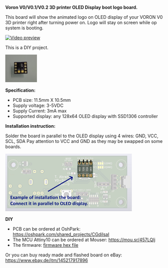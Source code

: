 **Voron V0/V0.1/V0.2 3D printer OLED Display boot logo board.**

This board will show the animated logo on OLED display of your VORON V0 3D printer right after turning power on. Logo will stay on screen while op system is booting.

[![Video preview](https://img.youtube.com/vi/ZLXW_uBfcKs/0.jpg)](https://youtu.be/ZLXW_uBfcKs)

This is a DIY project.

<img src="./images/OLEDBootLogoBoard.jpg" width="100"/>

**Specification:**

- PCB size: 11.5mm X 10.5mm
- Supply voltage: 3-5VDC
- Supply Current: 3mA max
- Supported display: any 128x64 OLED display with SSD1306 controller

**Installation instruction:**

Solder the board in parallel to the OLED display using 4 wires: GND, VCC, SCL, SDA
Pay attention to VCC and GND as they may be swapped on some boards.

<img src="./images/VoronV0DisplayPCB_Install.jpg" width="400"/>

**DIY**

- PCB can be ordered at OshPark: https://oshpark.com/shared_projects/CGdilsaI
- The MCU Attiny10 can be ordered at Mouser: https://mou.sr/457LQlj
- The firmware: [firmware hex file](firmware/firmware.hex)

Or you can buy ready made and flashed board on eBay: https://www.ebay.de/itm/145217917896
